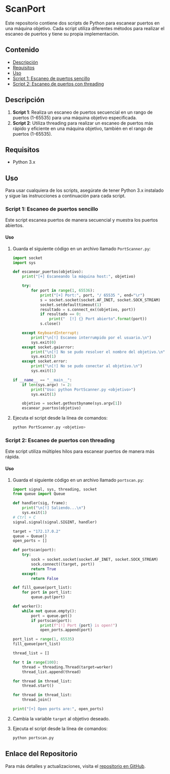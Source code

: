 # ScanPort

Este repositorio contiene dos scripts de Python para escanear puertos en una máquina objetivo. Cada script utiliza diferentes métodos para realizar el escaneo de puertos y tiene su propia implementación. 

## Contenido

- [Descripción](#descripción)
- [Requisitos](#requisitos)
- [Uso](#uso)
- [Script 1: Escaneo de puertos sencillo](#script-1-escanear-puertos-sencillo)
- [Script 2: Escaneo de puertos con threading](#script-2-escanear-puertos-con-threading)

## Descripción

1. **Script 1**: Realiza un escaneo de puertos secuencial en un rango de puertos (1-65535) para una máquina objetivo especificada.
2. **Script 2**: Utiliza threading para realizar un escaneo de puertos más rápido y eficiente en una máquina objetivo, también en el rango de puertos (1-65535).

## Requisitos

- Python 3.x

## Uso

Para usar cualquiera de los scripts, asegúrate de tener Python 3.x instalado y sigue las instrucciones a continuación para cada script.

### Script 1: Escaneo de puertos sencillo

Este script escanea puertos de manera secuencial y muestra los puertos abiertos.

#### Uso

1. Guarda el siguiente código en un archivo llamado `PortScanner.py`:
    ```python
    import socket
    import sys

    def escanear_puertos(objetivo):
        print("[+] Escaneando la máquina host:", objetivo)

        try:
            for port in range(1, 65536):
                print("[+] Port:", port, "/ 65535 ", end="\r")
                s = socket.socket(socket.AF_INET, socket.SOCK_STREAM)
                socket.setdefaulttimeout(1)
                resultado = s.connect_ex((objetivo, port))
                if resultado == 0:
                    print("  [!] {} Port abierto".format(port))
                s.close()

        except KeyboardInterrupt:
            print("\n[!] Escaneo interrumpido por el usuario.\n")
            sys.exit(0)
        except socket.gaierror:
            print("\n[!] No se pudo resolver el nombre del objetivo.\n")
            sys.exit(1)
        except socket.error:
            print("\n[!] No se pudo conectar al objetivo.\n")
            sys.exit(1)

    if __name__ == "__main__":
        if len(sys.argv) != 2:
            print("Uso: python PortScanner.py <objetivo>")
            sys.exit(1)

        objetivo = socket.gethostbyname(sys.argv[1])
        escanear_puertos(objetivo)
    ```

2. Ejecuta el script desde la línea de comandos:
    ```bash
    python PortScanner.py <objetivo>
    ```

### Script 2: Escaneo de puertos con threading

Este script utiliza múltiples hilos para escanear puertos de manera más rápida.

#### Uso

1. Guarda el siguiente código en un archivo llamado `portscan.py`:
    ```python
    import signal, sys, threading, socket
    from queue import Queue

    def handler(sig, frame):
        print("\n[!] Saliendo...\n")
        sys.exit(1)
    # Ctrl + C
    signal.signal(signal.SIGINT, handler)

    target = "172.17.0.2"
    queue = Queue()
    open_ports = []

    def portscan(port):
        try:
            sock = socket.socket(socket.AF_INET, socket.SOCK_STREAM)
            sock.connect((target, port))
            return True
        except:
            return False

    def fill_queue(port_list):
        for port in port_list:
            queue.put(port)

    def worker():
        while not queue.empty():
            port = queue.get()
            if portscan(port):
                print(f"[!] Port {port} is open!")
                open_ports.append(port)

    port_list = range(1, 65535)
    fill_queue(port_list)

    thread_list = []

    for t in range(100):
        thread = threading.Thread(target=worker)
        thread_list.append(thread)

    for thread in thread_list:
        thread.start()

    for thread in thread_list:
        thread.join()

    print("[+] Open ports are:", open_ports)
    ```

2. Cambia la variable `target` al objetivo deseado.

3. Ejecuta el script desde la línea de comandos:
    ```bash
    python portscan.py
    ```

## Enlace del Repositorio

Para más detalles y actualizaciones, visita el [repositorio en GitHub](https://github.com/anonymous-17-03/ScanPort).

